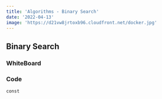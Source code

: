```yaml
---
title: 'Algorithms - Binary Search'
date: '2022-04-13'
image: 'https://d21vw8jrtoxb96.cloudfront.net/docker.jpg'
---
```


## Binary Search

### WhiteBoard

### Code

```
const
```
